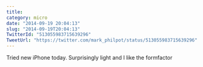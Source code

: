 ```yaml
---
title: 
category: micro
date: "2014-09-19 20:04:13"
slug: "2014-09-19T20:04:13"
TwitterId: "513055983715639296"
TweetUrl: "https://twitter.com/mark_philpot/status/513055983715639296"
---
```


Tried new iPhone today. Surprisingly light and I like the formfactor
